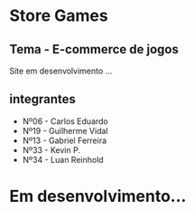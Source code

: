 # Store Games 
## Tema - E-commerce de jogos

Site em desenvolvimento ...

## integrantes 

- Nº06  - Carlos Eduardo  
- Nº19  - Guilherme Vidal  
- Nº13  - Gabriel Ferreira  
- Nº33  - Kevin P.  
- Nº34  - Luan Reinhold

# Em desenvolvimento...